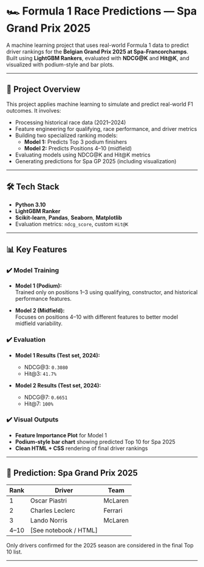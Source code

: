 # 🏎️ Formula 1 Race Predictions — Spa Grand Prix 2025

A machine learning project that uses real-world Formula 1 data to predict driver rankings for the **Belgian Grand Prix 2025 at Spa-Francorchamps**.  
Built using **LightGBM Rankers**, evaluated with **NDCG@K** and **Hit@K**, and visualized with podium-style and bar plots.

---

## 📌 Project Overview

This project applies machine learning to simulate and predict real-world F1 outcomes. It involves:

- Processing historical race data (2021–2024)
- Feature engineering for qualifying, race performance, and driver metrics
- Building two specialized ranking models:
  - **Model 1:** Predicts Top 3 podium finishers
  - **Model 2:** Predicts Positions 4–10 (midfield)
- Evaluating models using NDCG@K and Hit@K metrics
- Generating predictions for Spa GP 2025 (including visualization)

---

## 🛠️ Tech Stack

- **Python 3.10**
- **LightGBM Ranker**
- **Scikit-learn**, **Pandas**, **Seaborn**, **Matplotlib**
- Evaluation metrics: `ndcg_score`, custom `Hit@K`

---

## 📊 Key Features

### ✔️ Model Training

- **Model 1 (Podium):**  
  Trained only on positions 1–3 using qualifying, constructor, and historical performance features.

- **Model 2 (Midfield):**  
  Focuses on positions 4–10 with different features to better model midfield variability.

### ✔️ Evaluation

- **Model 1 Results (Test set, 2024):**
  - NDCG@3: `0.3080`
  - Hit@3: `41.7%`

- **Model 2 Results (Test set, 2024):**
  - NDCG@7: `0.6651`
  - Hit@7: `100%`

### ✔️ Visual Outputs

- **Feature Importance Plot** for Model 1
- **Podium-style bar chart** showing predicted Top 10 for Spa 2025
- **Clean HTML + CSS** rendering of final driver rankings

---

## 🧠 Prediction: Spa Grand Prix 2025

| Rank | Driver           | Team         |
|------|------------------|--------------|
| 1    | Oscar Piastri    | McLaren      |
| 2    | Charles Leclerc  | Ferrari      |
| 3    | Lando Norris     | McLaren      |
| 4–10 | [See notebook / HTML] |

Only drivers confirmed for the 2025 season are considered in the final Top 10 list.

---



